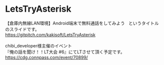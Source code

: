 # LetsTryAsterisk
【倉庫内無線LAN環境】Android端末で無料通話をしてみよう  
というタイトルのスライドです。  
https://gitpitch.com/kakisoft/LetsTryAsterisk  
<br>
chibi_developer様主催のイベント  
『俺の話を聞け！！LT大会 #6』にてLTさせて頂く予定です。  
https://cdg.connpass.com/event/70899/

